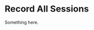 [title]: # (Record All Sessions)
[tags]: # (XXX)
[priority]: # (5656)
# Record All Sessions
Something here.

